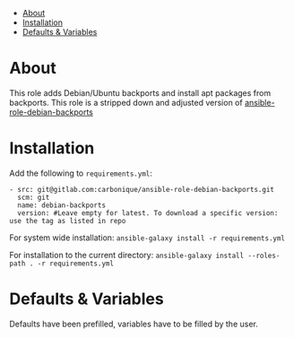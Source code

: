 - [About](#about)
- [Installation](#installation)
- [Defaults & Variables](#defaults--variables)

# About

This role adds Debian/Ubuntu backports and install apt packages from backports. This role is a stripped down and adjusted version of [ansible-role-debian-backports](https://github.com/jnv/ansible-role-debian-backports)

# Installation

Add the following to `requirements.yml`:

```
- src: git@gitlab.com:carbonique/ansible-role-debian-backports.git
  scm: git
  name: debian-backports
  version: #Leave empty for latest. To download a specific version: use the tag as listed in repo
```

For system wide installation:
`ansible-galaxy install -r requirements.yml`

For installation to the current directory:
`ansible-galaxy install --roles-path . -r requirements.yml`

# Defaults & Variables

Defaults have been prefilled, variables have to be filled by the user.